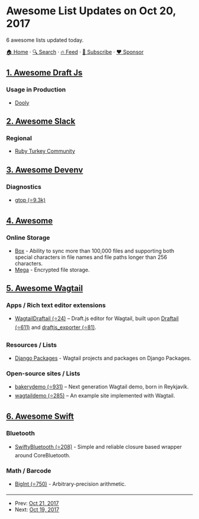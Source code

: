 # Awesome List Updates on Oct 20, 2017

6 awesome lists updated today.

[🏠 Home](/README.md) · [🔍 Search](https://www.trackawesomelist.com/search/) · [🔥 Feed](https://www.trackawesomelist.com/rss.xml) · [📮 Subscribe](https://trackawesomelist.us17.list-manage.com/subscribe?u=d2f0117aa829c83a63ec63c2f&id=36a103854c) · [❤️  Sponsor](https://github.com/sponsors/theowenyoung)



## [1. Awesome Draft Js](/content/nikgraf/awesome-draft-js/README.md)

### Usage in Production

*   [Dooly](https://www.dooly.ai)

## [2. Awesome Slack](/content/filipelinhares/awesome-slack/README.md)

### Regional

*   [Ruby Turkey Community](https://rubytr.herokuapp.com/)

## [3. Awesome Devenv](/content/jondot/awesome-devenv/README.md)

### Diagnostics

*   [gtop (⭐9.3k)](https://github.com/aksakalli/gtop)

## [4. Awesome](/content/Awesome-Windows/Awesome/README.md)

### Online Storage

*   [Box](https://app.box.com/services/browse/43/box_sync_for_windows) - Ability to sync more than 100,000 files and supporting both special characters in file names and file paths longer than 256 characters.
*   [Mega](https://mega.nz/) - Encrypted file storage.

## [5. Awesome Wagtail](/content/springload/awesome-wagtail/README.md)

### Apps / Rich text editor extensions

*   [WagtailDraftail (⭐24)](https://github.com/springload/wagtaildraftail) – Draft.js editor for Wagtail, built upon [Draftail (⭐611)](https://github.com/springload/draftail) and [draftjs\_exporter (⭐81)](https://github.com/springload/draftjs_exporter).

### Resources / Lists

*   [Django Packages](https://djangopackages.org/grids/g/wagtail-cms/) - Wagtail projects and packages on Django Packages.

### Open-source sites / Lists

*   [bakerydemo (⭐931)](https://github.com/wagtail/bakerydemo) – Next generation Wagtail demo, born in Reykjavík.
*   [wagtaildemo (⭐285)](https://github.com/wagtail/wagtaildemo) – An example site implemented with Wagtail.

## [6. Awesome Swift](/content/matteocrippa/awesome-swift/README.md)

### Bluetooth

*   [SwiftyBluetooth (⭐208)](https://github.com/jordanebelanger/SwiftyBluetooth) - Simple and reliable closure based wrapper around CoreBluetooth.

### Math / Barcode

*   [BigInt (⭐750)](https://github.com/attaswift/BigInt) - Arbitrary-precision arithmetic.

---

- Prev: [Oct 21, 2017](/content/2017/10/21/README.md)
- Next: [Oct 19, 2017](/content/2017/10/19/README.md)